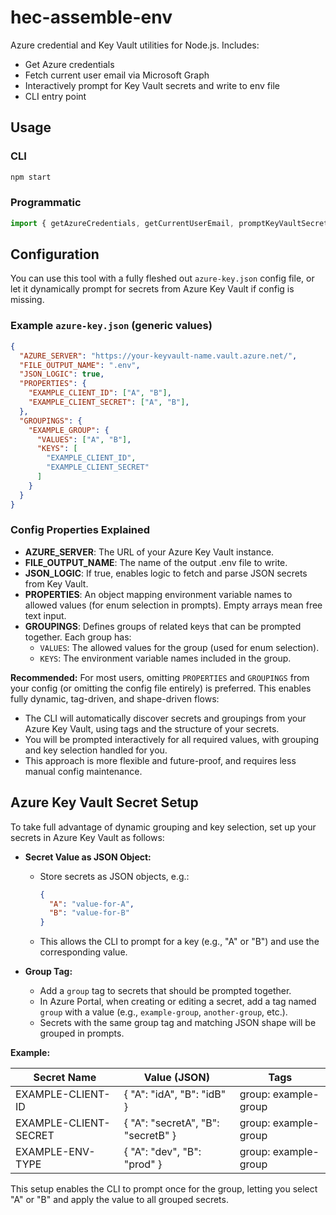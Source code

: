 # hec-assemble-env

Azure credential and Key Vault utilities for Node.js. Includes:
- Get Azure credentials
- Fetch current user email via Microsoft Graph
- Interactively prompt for Key Vault secrets and write to env file
- CLI entry point


## Usage

### CLI
```sh
npm start
```

### Programmatic
```js
import { getAzureCredentials, getCurrentUserEmail, promptKeyVaultSecretsAndWriteEnv } from 'hec-assemble-env';
```

## Configuration

You can use this tool with a fully fleshed out `azure-key.json` config file, or let it dynamically prompt for secrets from Azure Key Vault if config is missing.

### Example `azure-key.json` (generic values)
```json
{
  "AZURE_SERVER": "https://your-keyvault-name.vault.azure.net/",
  "FILE_OUTPUT_NAME": ".env",
  "JSON_LOGIC": true,
  "PROPERTIES": {
    "EXAMPLE_CLIENT_ID": ["A", "B"],
    "EXAMPLE_CLIENT_SECRET": ["A", "B"],
  },
  "GROUPINGS": {
    "EXAMPLE_GROUP": {
      "VALUES": ["A", "B"],
      "KEYS": [
        "EXAMPLE_CLIENT_ID",
        "EXAMPLE_CLIENT_SECRET"
      ]
    }
  }
}
```

### Config Properties Explained

- **AZURE_SERVER**: The URL of your Azure Key Vault instance.
- **FILE_OUTPUT_NAME**: The name of the output .env file to write.
- **JSON_LOGIC**: If true, enables logic to fetch and parse JSON secrets from Key Vault.
- **PROPERTIES**: An object mapping environment variable names to allowed values (for enum selection in prompts). Empty arrays mean free text input.
- **GROUPINGS**: Defines groups of related keys that can be prompted together. Each group has:
  - `VALUES`: The allowed values for the group (used for enum selection).
  - `KEYS`: The environment variable names included in the group.

**Recommended:** For most users, omitting `PROPERTIES` and `GROUPINGS` from your config (or omitting the config file entirely) is preferred. This enables fully dynamic, tag-driven, and shape-driven flows:

- The CLI will automatically discover secrets and groupings from your Azure Key Vault, using tags and the structure of your secrets.
- You will be prompted interactively for all required values, with grouping and key selection handled for you.
- This approach is more flexible and future-proof, and requires less manual config maintenance.


## Azure Key Vault Secret Setup

To take full advantage of dynamic grouping and key selection, set up your secrets in Azure Key Vault as follows:

- **Secret Value as JSON Object:**
  - Store secrets as JSON objects, e.g.:
    ```json
    {
      "A": "value-for-A",
      "B": "value-for-B"
    }
    ```
  - This allows the CLI to prompt for a key (e.g., "A" or "B") and use the corresponding value.

- **Group Tag:**
  - Add a `group` tag to secrets that should be prompted together.
  - In Azure Portal, when creating or editing a secret, add a tag named `group` with a value (e.g., `example-group`, `another-group`, etc.).
  - Secrets with the same group tag and matching JSON shape will be grouped in prompts.

**Example:**

| Secret Name                | Value (JSON)                        | Tags           |
|---------------------------|-------------------------------------|----------------|
| EXAMPLE-CLIENT-ID         | { "A": "idA", "B": "idB" }           | group: example-group|
| EXAMPLE-CLIENT-SECRET     | { "A": "secretA", "B": "secretB" }   | group: example-group|
| EXAMPLE-ENV-TYPE          | { "A": "dev", "B": "prod" }           | group: example-group|

This setup enables the CLI to prompt once for the group, letting you select "A" or "B" and apply the value to all grouped secrets.
